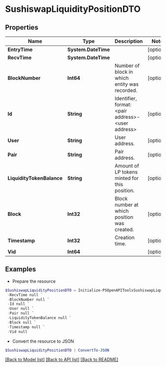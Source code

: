 # SushiswapLiquidityPositionDTO
## Properties

Name | Type | Description | Notes
------------ | ------------- | ------------- | -------------
**EntryTime** | **System.DateTime** |  | [optional] 
**RecvTime** | **System.DateTime** |  | [optional] 
**BlockNumber** | **Int64** | Number of block in which entity was recorded. | [optional] 
**Id** | **String** | Identifier, format: &lt;pair address&gt;-&lt;user address&gt; | [optional] 
**User** | **String** | User address. | [optional] 
**Pair** | **String** | Pair address. | [optional] 
**LiquidityTokenBalance** | **String** | Amount of LP tokens minted for this position. | [optional] 
**Block** | **Int32** | Block number at which position was created. | [optional] 
**Timestamp** | **Int32** | Creation time. | [optional] 
**Vid** | **Int64** |  | [optional] 

## Examples

- Prepare the resource
```powershell
$SushiswapLiquidityPositionDTO = Initialize-PSOpenAPIToolsSushiswapLiquidityPositionDTO  -EntryTime null `
 -RecvTime null `
 -BlockNumber null `
 -Id null `
 -User null `
 -Pair null `
 -LiquidityTokenBalance null `
 -Block null `
 -Timestamp null `
 -Vid null
```

- Convert the resource to JSON
```powershell
$SushiswapLiquidityPositionDTO | ConvertTo-JSON
```

[[Back to Model list]](../README.md#documentation-for-models) [[Back to API list]](../README.md#documentation-for-api-endpoints) [[Back to README]](../README.md)

